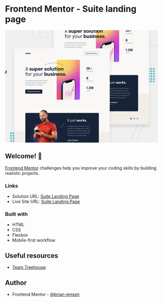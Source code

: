 # Frontend Mentor - Suite landing page

![Design preview for the Suite landing page coding challenge](./preview.jpg)

## Welcome! 👋

[Frontend Mentor](https://www.frontendmentor.io) challenges help you improve your coding skills by building realistic projects.

### Links

- Solution URL: [Suite Landing Page](https://github.com/brian-jensen/suite-landing-page)
- Live Site URL: [Suite Landing Page](https://brian-jensen.github.io/suite-landing-page/)

### Built with

- HTML
- CSS
- Flexbox
- Mobile-first workflow

## Useful resources

- [Team Treehouse](https://teamtreehouse.com/)

## Author

- Frontend Mentor - [@brian-jensen](https://www.frontendmentor.io/profile/brian-jensen)
